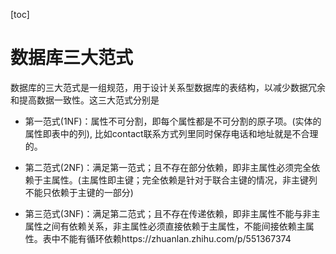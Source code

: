 [toc]

# 数据库三大范式

数据库的三大范式是一组规范，用于设计关系型数据库的表结构，以减少数据冗余和提高数据一致性。这三大范式分别是

+ 第一范式(1NF)：属性不可分割，即每个属性都是不可分割的原子项。(实体的属性即表中的列),   比如contact联系方式列里同时保存电话和地址就是不合理的。

+ 第二范式(2NF)：满足第一范式；且不存在部分依赖，即非主属性必须完全依赖于主属性。(主属性即主键；完全依赖是针对于联合主键的情况，非主键列不能只依赖于主键的一部分)

+ 第三范式(3NF)：满足第二范式；且不存在传递依赖，即非主属性不能与非主属性之间有依赖关系，非主属性必须直接依赖于主属性，不能间接依赖主属性。表中不能有循环依赖https://zhuanlan.zhihu.com/p/551367374